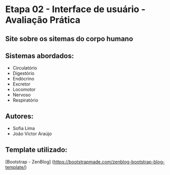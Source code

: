 # Etapa 02 - Interface de usuário - Avaliação Prática

## Site sobre os sitemas do corpo humano

## Sistemas abordados:
* Circulatório
* Digestório
* Endócrino
* Excretor
* Locomotor
* Nervoso
* Respiratório

## Autores:
* Sofia Lima
* João Victor Araújo

## Template utilizado:
[Bootstrap - ZenBlog] (https://bootstrapmade.com/zenblog-bootstrap-blog-template/)
